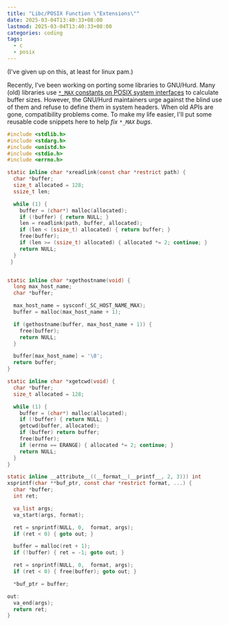 ```yaml
---
title: "Libc/POSIX Function \"Extensions\""
date: 2025-03-04T13:40:33+08:00
lastmod: 2025-03-04T13:40:33+08:00
categories: coding
tags:
  - c
  - posix
---
```


(I've given up on this, at least for linux pam.)

Recently, I’ve been working on porting some libraries to GNU/Hurd. Many (old)
libraries use [`*_MAX` constants on POSIX system
interfaces](https://pubs.opengroup.org/onlinepubs/9699919799.2008edition/nframe.html)
to calculate buffer sizes. However, the GNU/Hurd maintainers urge against the
blind use of them and refuse to define them in system headers. When old APIs are
gone, compatibility problems come. To make my life easier, I'll put some
reusable code snippets here to help *fix `*_MAX` bugs*.

<!--more-->

```c
#include <stdlib.h>
#include <stdarg.h>
#include <unistd.h>
#include <stdio.h>
#include <errno.h>

static inline char *xreadlink(const char *restrict path) {
  char *buffer;
  size_t allocated = 128;
  ssize_t len;

  while (1) {
    buffer = (char*) malloc(allocated);
    if (!buffer) { return NULL; }
    len = readlink(path, buffer, allocated);
    if (len < (ssize_t) allocated) { return buffer; }
    free(buffer);
    if (len >= (ssize_t) allocated) { allocated *= 2; continue; }
    return NULL;
  }
 }


static inline char *xgethostname(void) {
  long max_host_name;
  char *buffer;

  max_host_name = sysconf(_SC_HOST_NAME_MAX);
  buffer = malloc(max_host_name + 1);

  if (gethostname(buffer, max_host_name + 1)) {
    free(buffer);
    return NULL;
  }

  buffer[max_host_name] = '\0';
  return buffer;
}

static inline char *xgetcwd(void) {
  char *buffer;
  size_t allocated = 128;

  while (1) {
    buffer = (char*) malloc(allocated);
    if (!buffer) { return NULL; }
    getcwd(buffer, allocated);
    if (buffer) return buffer;
    free(buffer);
    if (errno == ERANGE) { allocated *= 2; continue; }
    return NULL;
  }
}

static inline __attribute__((__format__(__printf__, 2, 3))) int
xsprintf(char **buf_ptr, const char *restrict format, ...) {
  char *buffer;
  int ret;

  va_list args;
  va_start(args, format);

  ret = snprintf(NULL, 0,  format, args);
  if (ret < 0) { goto out; }

  buffer = malloc(ret + 1);
  if (!buffer) { ret = -1; goto out; }

  ret = snprintf(NULL, 0,  format, args);
  if (ret < 0) { free(buffer); goto out; }

  *buf_ptr = buffer;

out:
  va_end(args);
  return ret;
}
```
